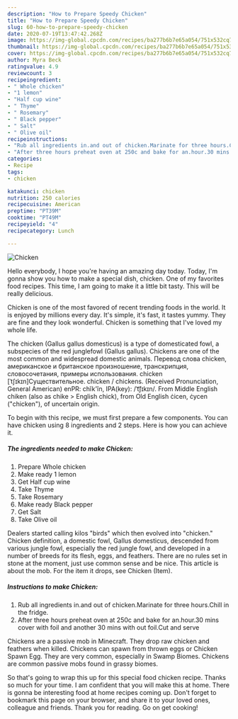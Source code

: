 ```yaml
---
description: "How to Prepare Speedy Chicken"
title: "How to Prepare Speedy Chicken"
slug: 60-how-to-prepare-speedy-chicken
date: 2020-07-19T13:47:42.268Z
image: https://img-global.cpcdn.com/recipes/ba277b6b7e65a054/751x532cq70/chicken-recipe-main-photo.jpg
thumbnail: https://img-global.cpcdn.com/recipes/ba277b6b7e65a054/751x532cq70/chicken-recipe-main-photo.jpg
cover: https://img-global.cpcdn.com/recipes/ba277b6b7e65a054/751x532cq70/chicken-recipe-main-photo.jpg
author: Myra Beck
ratingvalue: 4.9
reviewcount: 3
recipeingredient:
- " Whole chicken"
- "1 lemon"
- "Half cup wine"
- " Thyme"
- " Rosemary"
- " Black pepper"
- " Salt"
- " Olive oil"
recipeinstructions:
- "Rub all ingredients in.and out of chicken.Marinate for three hours.Chill in the fridge."
- "After three hours preheat oven at 250c and bake for an.hour.30 mins cover with foil and another 30 mins with out foil.Cut and serve"
categories:
- Recipe
tags:
- chicken

katakunci: chicken 
nutrition: 250 calories
recipecuisine: American
preptime: "PT39M"
cooktime: "PT49M"
recipeyield: "4"
recipecategory: Lunch

---
```



![Chicken](https://img-global.cpcdn.com/recipes/ba277b6b7e65a054/751x532cq70/chicken-recipe-main-photo.jpg)

Hello everybody, I hope you're having an amazing day today. Today, I'm gonna show you how to make a special dish, chicken. One of my favorites food recipes. This time, I am going to make it a little bit tasty. This will be really delicious.

Chicken is one of the most favored of recent trending foods in the world. It is enjoyed by millions every day. It's simple, it's fast, it tastes yummy. They are fine and they look wonderful. Chicken is something that I've loved my whole life.

The chicken (Gallus gallus domesticus) is a type of domesticated fowl, a subspecies of the red junglefowl (Gallus gallus). Chickens are one of the most common and widespread domestic animals. Перевод слова chicken, американское и британское произношение, транскрипция, словосочетания, примеры использования. chicken [ˈtʃɪkɪn]Существительное. chicken / chickens. (Received Pronunciation, General American) enPR: chĭk&#39;ĭn, IPA(key): /ˈt͡ʃɪkɪn/. From Middle English chiken (also as chike &gt; English chick), from Old English ċicen, ċycen (&#34;chicken&#34;), of uncertain origin.


To begin with this recipe, we must first prepare a few components. You can have chicken using 8 ingredients and 2 steps. Here is how you can achieve it.

<!--inarticleads1-->

##### The ingredients needed to make Chicken:

1. Prepare  Whole chicken
1. Make ready 1 lemon
1. Get Half cup wine
1. Take  Thyme
1. Take  Rosemary
1. Make ready  Black pepper
1. Get  Salt
1. Take  Olive oil


Dealers started calling kilos &#34;birds&#34; which then evolved into &#34;chicken.&#34; Chicken definition, a domestic fowl, Gallus domesticus, descended from various jungle fowl, especially the red jungle fowl, and developed in a number of breeds for its flesh, eggs, and feathers. There are no rules set in stone at the moment, just use common sense and be nice. This article is about the mob. For the item it drops, see Chicken (Item). 

<!--inarticleads2-->

##### Instructions to make Chicken:

1. Rub all ingredients in.and out of chicken.Marinate for three hours.Chill in the fridge.
1. After three hours preheat oven at 250c and bake for an.hour.30 mins cover with foil and another 30 mins with out foil.Cut and serve


Chickens are a passive mob in Minecraft. They drop raw chicken and feathers when killed. Chickens can spawn from thrown eggs or Chicken Spawn Egg. They are very common, especially in Swamp Biomes. Chickens are common passive mobs found in grassy biomes. 

So that's going to wrap this up for this special food chicken recipe. Thanks so much for your time. I am confident that you will make this at home. There is gonna be interesting food at home recipes coming up. Don't forget to bookmark this page on your browser, and share it to your loved ones, colleague and friends. Thank you for reading. Go on get cooking!
